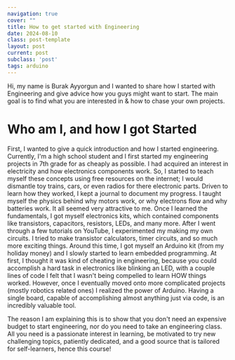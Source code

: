 ```yaml
---
navigation: true
cover: ""
title: How to get started with Engineering
date: 2024-08-10
class: post-template
layout: post
current: post
subclass: 'post'
tags: arduino
---
```


Hi, my name is Burak Ayyorgun and I wanted to share how I started with Engineering and give advice how you guys might want to start. The main goal is to find what you are interested in & how to chase your own projects. 

# Who am I, and how I got Started
First, I wanted to give a quick introduction and how I started engineering. Currently, I'm a high school student and I first started my engineering projects in 7th grade for as cheaply as possible. I had acquired an interest in electricity and how electronics components work. So, I started to teach myself these concepts using free resources on the internet; I would dismantle toy trains, cars, or even radios for there electronic parts. Driven to learn how they worked, I kept a journal to document my progress. I taught myself the physics behind why motors work, or why electrons flow and why batteries work. It all seemed very attractive to me. Once I learned the fundamentals, I got myself electronics kits, which contained components like transistors, capacitors, resistors, LEDs, and many more. After I went through a few tutorials on YouTube, I experimented my making my own circuits. I tried to make transistor calculators, timer circuits, and so much more exciting things. Around this time, I got myself an Arduino kit (from my holiday money) and I slowly started to learn embedded programming. At first, I thought it was kind of cheating in engineering, because you could accomplish a hard task in electronics like blinking an LED, with a couple lines of code I felt that I wasn't being compelled to learn HOW things worked. However, once I eventually moved onto more complicated projects (mostly robotics related ones) I realized the power of Arduino. Having a single board, capable of accomplishing almost anything just via code, is an incredibly valuable tool. 

The reason I am explaining this is to show that you don't need an expensive budget to start engineering, nor do you need to take an engineering class. All you need is a passionate interest in learning, be motivated to try new challenging topics, patiently dedicated, and a good source that is tailored for self-learners, hence this course!



